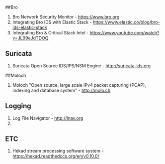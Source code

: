 ##Bro  
1. Bro Network Security Monitor - https://www.bro.org
2. Integrating Bro IDS with Elastic Stack -  https://www.elastic.co/blog/bro-ids-elastic-stack
3. Integrating Bro & Critical Stack Intel - https://www.youtube.com/watch?v=JL99eJdTDOQ

## Suricata 
1. Suricata Open Source IDS/IPS/NSM Engine - http://suricata-ids.org

##Moloch 
1. Moloch "Open source, large scale IPv4 packet capturing (PCAP), indexing and database system" - http://molo.ch

## Logging 
1. Log File Navigator - http://lnav.org
2. 

## ETC 
1. Hekad stream processing software system - https://hekad.readthedocs.org/en/v0.10.0/ 
